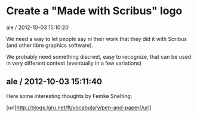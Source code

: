 
# Create a "Made with Scribus" logo

ale / 2012-10-03 15:10:20

We need a way to let people say ni their work that they did it with Scribus (and other libre graphics software).

We probably need something discreet, easy to recognize, that can be used in very different context (eventually in a few variations)

## ale / 2012-10-03 15:11:40

Here some interesting thoughts by Femke Snelting:

[url]http://blogs.lgru.net/ft/vocabulary/pen-and-paper[/url]
